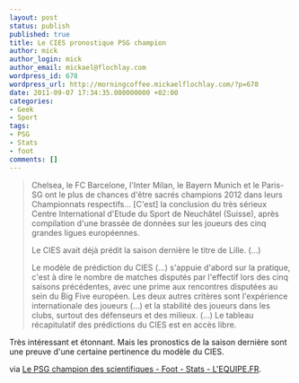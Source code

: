 ```yaml
---
layout: post
status: publish
published: true
title: Le CIES pronostique PSG champion
author: mick
author_login: mick
author_email: mickael@flochlay.com
wordpress_id: 678
wordpress_url: http://morningcoffee.mickaelflochlay.com/?p=678
date: 2011-09-07 17:34:35.000000000 +02:00
categories:
- Geek
- Sport
tags:
- PSG
- Stats
- foot
comments: []
---
```

<blockquote>Chelsea, le FC Barcelone, l'Inter Milan, le Bayern Munich et le Paris-SG ont le plus de chances d'être sacrés champions 2012 dans leurs Championnats respectifs... [C'est] la conclusion du très sérieux Centre International d'Etude du Sport de Neuchâtel (Suisse), après compilation d'une brassée de données sur les joueurs des cinq grandes ligues européennes.

Le CIES avait déjà prédit la saison dernière le titre de Lille. (...)

Le modèle de prédiction du CIES (...) s'appuie d'abord sur la pratique, c'est à dire le nombre de matches disputés par l'effectif lors des cinq saisons précédentes, avec une prime aux rencontres disputées au sein du Big Five européen. Les deux autres critères sont l'expérience internationale des joueurs (...) et la stabilité des joueurs dans les clubs, surtout des défenseurs et des milieux. (...) Le tableau récapitulatif des prédictions du CIES est en accès libre.</blockquote>
Très intéressant et étonnant. Mais les pronostics de la saison dernière sont une preuve d'une certaine pertinence du modèle du CIES.

via <a href="http://www.lequipe.fr/Football/breves2011/20110906_123647_le-psg-champion-des-scientifiques.html">Le PSG champion des scientifiques - Foot - Stats - L'EQUIPE.FR</a>.
